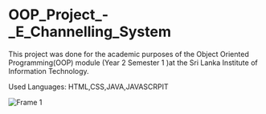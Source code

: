 # OOP_Project_-_E_Channelling_System

This project was done for the academic purposes of the Object Oriented Programming(OOP) module (Year 2 Semester 1 )at the Sri Lanka Institute of Information Technology.


Used Languages: HTML,CSS,JAVA,JAVASCRPIT



![Frame 1](https://user-images.githubusercontent.com/87405540/209428476-63d491ef-a6ea-4df2-805f-ea9505902886.png)
